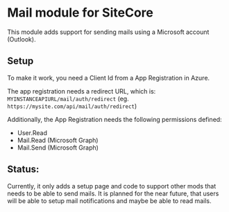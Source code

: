 # Mail module for SiteCore

This module adds support for sending mails using a Microsoft account (Outlook).

## Setup

To make it work, you need a Client Id from a App Registration in Azure.

The app registration needs a redirect URL, which is:
`MYINSTANCEAPIURL/mail/auth/redirect` (eg. `https://mysite.com/api/mail/auth/redirect`)

Additionally, the App Registration needs the following permissions defined:
- User.Read
- Mail.Read (Microsoft Graph)
- Mail.Send (Microsoft Graph)

## Status:

Currently, it only adds a setup page and code to support other mods that needs to be able to send mails. It is planned for the near future, that users will be able to setup mail notifications and maybe be able to read mails.